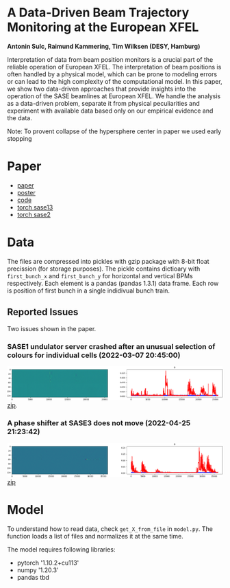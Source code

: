# A Data-Driven Beam Trajectory Monitoring at the European XFEL
**Antonin Sulc, Raimund Kammering, Tim Wilksen (DESY, Hamburg)**

Interpretation of data from beam position monitors is a crucial part of the reliable operation of European XFEL. The interpretation of beam positions is often handled by a physical model, which can be prone to modeling errors or can lead to the high complexity of the computational model. In this paper, we show two data-driven approaches that provide insights into the operation of the SASE beamlines at European XFEL. We handle the analysis as a data-driven problem, separate it from physical peculiarities and experiment with available data based only on our empirical evidence and the data.

Note: To provent collapse of the hypersphere center in paper we used early stopping

# Paper
- [paper](https://ipac2022.vrws.de/papers/mopopt069.pdf) 
- [poster](https://github.com/sulcantonin/BPM_IPAC22/blob/main/MOPOPT069_poster.pdf)
- [code](model/code.py)
- [torch sase13](model14_sa13_10iter_dropout0.1/model_009.torch) 
- [torch sase2](model14_sa2_10iter_dropout0.1/model_009.torch)

# Data

The files are compressed into pickles with gzip package with 8-bit float precission (for storage purposes). The pickle contains dictioary with ```first_bunch_x``` and ```first_bunch_y``` for horizontal and vertical BPMs respectively. Each element is a pandas (pandas 1.3.1) data frame. Each row is position of first bunch in a single indidivual bunch train.

## Reported Issues
Two issues shown in the paper. 

### SASE1 undulator server crashed after an unusual selection of colours for individual cells (2022-03-07 20:45:00)

![image](https://raw.githubusercontent.com/sulcantonin/BPM_IPAC22/bc8be7f2adfa2267333bc138d6728f29d1eaf8e2/public_data/undulator.png)
[zip](public_data/undulator.zip).
### A phase shifter at SASE3 does not move (2022-04-25 21:23:42)
![image](https://raw.githubusercontent.com/sulcantonin/BPM_IPAC22/bc8be7f2adfa2267333bc138d6728f29d1eaf8e2/public_data/phase_shifter.png)
[zip](public_data/phase_shifter.zip)

# Model
To understand how to read data, check ```get_X_from_file``` in ```model.py```. The function loads a list of files and normalizes it at the same time. 

The model requires following libraries:
- pytorch '1.10.2+cu113'
- numpy '1.20.3'
- pandas tbd


